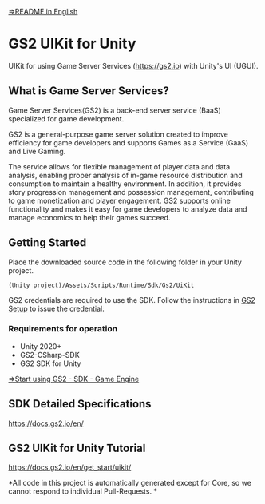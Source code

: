 [⇒README in English](README-en.md)

# GS2 UIKit for Unity

UIKit for using Game Server Services (https://gs2.io) with Unity's UI (UGUI).

## What is Game Server Services?

Game Server Services(GS2) is a back-end server service (BaaS) specialized for game development.

GS2 is a general-purpose game server solution created to improve efficiency for game developers and supports Games as a Service (GaaS) and Live Gaming.

The service allows for flexible management of player data and data analysis, enabling proper analysis of in-game resource distribution and consumption to maintain a healthy environment.
In addition, it provides story progression management and possession management, contributing to game monetization and player engagement.
GS2 supports online functionality and makes it easy for game developers to analyze data and manage economics to help their games succeed.

## Getting Started

Place the downloaded source code in the following folder in your Unity project.

`(Unity project)/Assets/Scripts/Runtime/Sdk/Gs2/UiKit`

GS2 credentials are required to use the SDK.
Follow the instructions in [GS2 Setup](https://docs.gs2.io/en/get_start/tutorial/setup_gs2/) to issue the credential.

### Requirements for operation

- Unity 2020+
- GS2-CSharp-SDK
- GS2 SDK for Unity

[⇒Start using GS2 - SDK - Game Engine](https://docs.gs2.io/en/get_start/#game-engine)

## SDK Detailed Specifications

https://docs.gs2.io/en/

## GS2 UIKit for Unity Tutorial

https://docs.gs2.io/en/get_start/uikit/

*All code in this project is automatically generated except for Core, so we cannot respond to individual Pull-Requests. *
